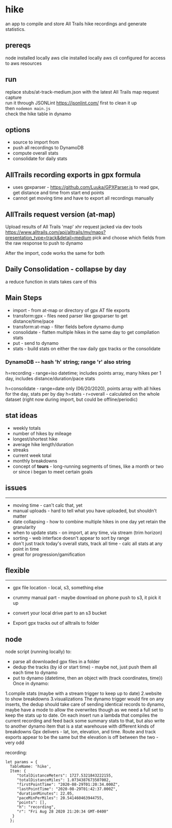# hike

an app to compile and store All Trails hike recordings and generate statistics.

## prereqs
node installed locally
aws clie installed locally
aws cli configured for access to aws resources

## run

replace stubs/at-track-medium.json with the latest All Trails map request capture  
run it through JSONLint <https://jsonlint.com/> first to clean it up  
then `nodemon main.js`  
check the hike table in dynamo

## options
- source to import from
- push all recordings to DynamoDB
- compute overall stats
- consolidate for daily stats


## AllTrails recording exports in gpx formula
- uses gpxparser - <https://github.com/Luuka/GPXParser.js> to read gpx, get distance and time from start end points
- cannot get moving time and have to export all recordings manually

## AllTrails request version (at-map)
Upload results of All Trails 'map' xhr request jacked via dev tools
<https://www.alltrails.com/api/alltrails/my/maps?presentation_type=track&detail=medium>
pick and choose which fields from the raw response to push to dynamo

After the import, code works the same for both

## Daily Consolidation - collapse by day
a reduce function in stats takes care of this

## Main Steps
- import - from at-map or directory of gpx AT file exports
- transform:gpx - files need parser like gpxparser to get distance/time/pace
- transform:at-map - filter fields before dynamo dump
- consolidate - flatten multiple hikes in the same day to get compilation stats
- put - send to dynamo
- stats - build stats on either the raw daily gpx tracks or the consolidate

### DynamoDB -- hash 'h' string; range 'r' also string

  h=recording - range=iso datetime; includes points array, many hikes per 1 day, includes distance/duration/pace stats

  h=consolidate - range=date only (06/20/2020), points array with all hikes for the day, stats per by day
  h=stats - r=overall - calculated on the whole dataset (right now during import, but could be offline/periodic)

## stat ideas

- weekly totals
- number of hikes by mileage
- longest/shortest hike
- average hike length/duration
- streaks
- current week total
- monthly breakdowns
- concept of **tours** - long-running segments of times, like a month or two or since i began to meet certain goals

## issues

* * *

- moving time - can't calc that, yet
- manual uploads - hard to tell what you have uploaded, but shouldn't matter
- date collapsing - how to combine multiple hikes in one day yet retain the granularity
- when to update stats - on import, at any time, via stream (trim horizon)
- sorting - web interface doesn't appear to sort by range
- don't just track today's overall stats, track all time - calc all stats at any point in time
- great for progression/gamification

## flexible

* * *

- gpx file location - local, s3, something else

- crummy manual part - maybe download on phone push to s3, it pick it up
- convert your local drive part to an s3 bucket
- Export gpx tracks out of alltrails to folder

## node

node script (running locally) to:

- parse all downloaded gpx files in a folder
- dedup the tracks (by id or start time) - maybe not, just push them all each time to dynamo
- put to dynamo (datetime, then an object with (track coordinates, time})
    Once in dynamo:

1.compile stats (maybe with a stream trigger to keep up to date)
2.website to show breakdowns
3.visualizations
    The dynamo trigger would fire on any inserts, the dedup should take care of sending identical records to dynamo, maybe have a mode to allow the overwrites though as we need a full set to keep the stats up to date.
    On each insert run a lambda that compiles the current recording and feed back some summary stats to that, but also write to another dynamo item that is a stat warehouse with different kinds of breakdowns
    Gpx delivers - lat, lon, elevation, and time. Route and track exports appear to be the same but the elevation is off between the two - very odd

recording:

    let params = {
      TableName: 'hike',
      Item: {
         "totalDistanceMeters": 1727.5321843222155,
         "totalDistanceMiles": 1.0734387673507002,
         "firstPointTime": "2020-08-29T01:20:34.000Z",
         "lastPointTime": "2020-08-29T01:42:37.000Z",
         "durationMinutes": 22.05,
         "paceMinPerMiles": 20.541460463944755,
         "points": [],
         "h": "recording",
         "r": "Fri Aug 28 2020 21:20:34 GMT-0400"
       }
      };
